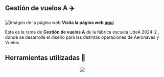 ## Gestión de vuelos A ✈️
![Imágen de la página web](</public/Captura gestión de vuelos A.png>)
**Visita la página web [aquí](https://code-factory-presencial-front-c0ss10-estebans-projects-6bae9e5f.vercel.app/)**  

Esta es la rama de **Gestión de vuelos A** de la fábrica escuela UdeA 2024-2 , donde se desarrolla el diseño para las distintas operaciones de Aeronaves y Vuelos


## Herramientas utilizadas 🧰
<p align="center">
  <a href="https://skillicons.dev">
    <img src="https://skillicons.dev/icons?i=nextjs,tailwind,ts,react" />
  </a>
</p>

